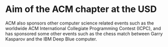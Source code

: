 # Aim of the ACM chapter at the USD
ACM also sponsors other computer science related events such as the worldwide ACM International Collegiate Programming Contest (ICPC), and has sponsored some other events such as the chess match between Garry Kasparov and the IBM Deep Blue computer.

